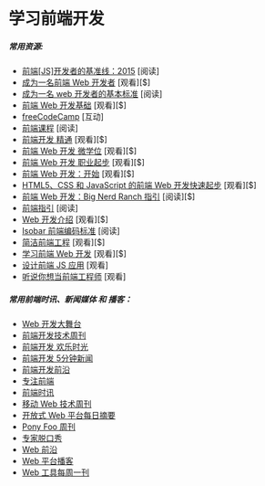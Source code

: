 # 学习前端开发

##### 常用资源:

* [前端[JS]开发者的基准线：2015](http://rmurphey.com/blog/2015/03/23/a-baseline-for-front-end-developers-2015/) [阅读]
* [成为一名前端 Web 开发者](https://www.lynda.com/learning-paths/Web/become-a-front-end-web-developer) [观看][$]
* [成为一名 web 开发者的基本标准](http://www.yellowshoe.com.au/standards) [阅读]
* [前端 Web 开发基础](https://www.udemy.com/foundations-of-front-end-development/) [观看][$]
* [freeCodeCamp](http://freecodecamp.com/) [互动]
* [前端课程](https://gist.github.com/stevekinney/03027e71aac341af14a2) [阅读]
* [前端开发 精通](https://mijingo.com/products/bundles/front-end-dev-mastery/) [观看][$]
* [前端 Web 开发 微学位](https://www.udacity.com/course/front-end-web-developer-nanodegree--nd001) [观看][$]
* [前端 Web 开发 职业起步](http://www.pluralsight.com/courses/front-end-web-development-career-kickstart) [观看][$]
* [前端 Web 开发：开始](http://www.pluralsight.com/courses/front-end-web-development-get-started) [观看][$]
* [HTML5、CSS 和 JavaScript 的前端 Web 开发快速起步](http://www.pluralsight.com/courses/front-end-web-app-html5-javascript-css) [观看][$]
* [前端 Web 开发：Big Nerd Ranch 指引](https://www.amazon.com/Front-End-Web-Development-Ranch-Guide/dp/0134433947/?&_encoding=UTF8&tag=frontend-handbook-20&linkCode=ur2&linkId=06802d4e42ca55b03294779c960d0826&camp=1789&creative=9325) [阅读][$]
* [前端指引](https://github.com/bendc/frontend-guidelines) [阅读]
* [Web 开发介绍](https://frontendmasters.com/courses/web-development/) [观看][$]
* [Isobar 前端编码标准](http://isobar-idev.github.io/code-standards/) [阅读]
* [简洁前端工程](https://frontendmasters.com/courses/lean-front-end-engineering/) [观看][$]
* [学习前端 Web 开发](https://teamtreehouse.com/tracks/front-end-web-development) [观看][$]
* [设计前端 JS 应用](https://www.youtube.com/watch?v=q4zEGkjTBFA) [观看]
* [听说你想当前端工程师](https://www.youtube.com/watch?v=Lsg84NtJbmI) [观看]

##### 常用前端时讯、新闻媒体 和 播客：

* [Web 开发大舞台](http://5by5.tv/bigwebshow)
* [前端开发技术周刊](http://frontenddevweekly.com/)
* [前端开发 欢乐时光](http://frontendhappyhour.com/)
* [前端开发 5分钟新闻](https://frontendfive.codeschool.com/)
* [前端开发前沿](http://frontendfront.com/)
* [专注前端](http://frontendfocus.co/)
* [前端时讯](http://frontendnewsletter.com/)
* [移动 Web 技术周刊](http://mobilewebweekly.co/)
* [开放式 Web 平台每日摘要](http://webplatformdaily.org/)
* [Pony Foo 周刊](https://ponyfoo.com/weekly)
* [专家脱口秀](http://shoptalkshow.com/)
* [Web 前沿](http://thewebahead.net/)
* [Web 平台播客](http://thewebplatform.libsyn.com/)
* [Web 工具每周一刊](http://webtoolsweekly.com/)




















 






